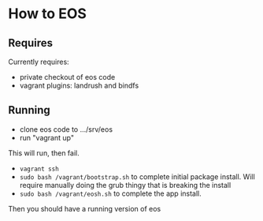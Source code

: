 # How to EOS


## Requires

Currently requires:

* private checkout of eos code
* vagrant plugins: landrush and bindfs


## Running


* clone eos code to .../srv/eos
* run "vagrant up"

This will run, then fail.

* `vagrant ssh`
* `sudo bash /vagrant/bootstrap.sh` to complete initial package install. Will require manually doing the grub thingy that is breaking the install
* `sudo bash /vagrant/eosh.sh` to complete the app install.

Then you should have a running version of eos 
